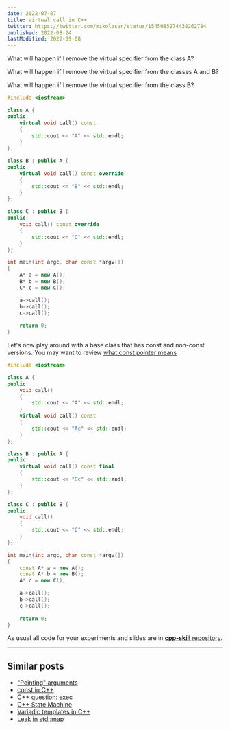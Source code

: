 ```yaml
---
date: 2022-07-07
title: Virtual call in C++
twitter: https://twitter.com/mikolasan/status/1545085274438262784
published: 2022-08-24
lastModified: 2022-09-08
---
```



What will happen if I remove the virtual specifier from the class A?

What will happen if I remove the virtual specifier from the classes A and B?

What will happen if I remove the virtual specifier from the class B?

```cpp
#include <iostream>

class A {
public:
    virtual void call() const
    {
        std::cout << "A" << std::endl;
    }
};

class B : public A {
public:
    virtual void call() const override
    {
        std::cout << "B" << std::endl;
    }
};

class C : public B {
public:
    void call() const override
    {
        std::cout << "C" << std::endl;
    }
};

int main(int argc, char const *argv[])
{
    A* a = new A();
    B* b = new B();
    C* c = new C();

    a->call();
    b->call();
    c->call();
    
    return 0;
}
```

Let's now play around with a base class that has const and non-const versions. You may want to review [what const pointer means](/code/cpp-const)

```cpp
#include <iostream>

class A {
public:
    void call()
    {
        std::cout << "A" << std::endl;
    }
    virtual void call() const
    {
        std::cout << "Ac" << std::endl;
    }
};

class B : public A {
public:
    virtual void call() const final
    {
        std::cout << "Bc" << std::endl;
    }
};

class C : public B {
public:
    void call() 
    {
        std::cout << "C" << std::endl;
    }
};

int main(int argc, char const *argv[])
{
    const A* a = new A();
    const A* b = new B();
    A* c = new C();

    a->call();
    b->call();
    c->call();
    
    return 0;
}
```

As usual all code for your experiments and slides are in [**cpp-skill** repository](https://github.com/mikolasan/cpp-skill/tree/master/virtual_call).


----

## Similar posts

- ["Pointing" arguments](/code/cpp/pointing-arguments)
- [const in C++](/code/cpp/const-ness)
- [C++ question: exec](/code/cpp/exec-function)
- [C++ State Machine](/code/cpp/finite-state-machine)
- [Variadic templates in C++](/code/cpp/variadic-templates)
- [Leak in std::map](/code/cpp/leak-in-std-map)